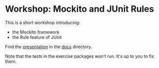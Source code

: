 # Workshop: Mockito and JUnit Rules

This is a short workshop introducing:

- the Mockito framework
- the Rule feature of JUnit

Find the [presentation](docs/index.html) in the [docs](docs) directory.

Note that the tests in the exercise packages won't run. It's up to you to fix them.
